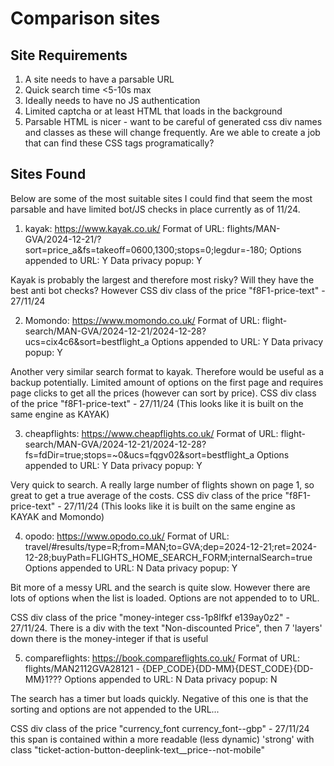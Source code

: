# Comparison sites

## Site Requirements
1. A site needs to have a parsable URL 
1. Quick search time <5-10s max
1. Ideally needs to have no JS authentication
1. Limited captcha or at least HTML that loads in the background
1. Parsable HTML is nicer - want to be careful of generated css div names and classes as these will change frequently. Are we able to create a job that can find these CSS tags programatically?

## Sites Found

Below are some of the most suitable sites I could find that seem the most parsable and have limited bot/JS checks in place currently as of 11/24.

1. kayak: https://www.kayak.co.uk/
Format of URL: flights/MAN-GVA/2024-12-21/?sort=price_a&fs=takeoff=0600,1300;stops=0;legdur=-180;
Options appended to URL: Y 
Data privacy popup: Y

Kayak is probably the largest and therefore most risky? Will they have the best anti bot checks? However 
CSS div class of the price "f8F1-price-text" - 27/11/24


2. Momondo: https://www.momondo.co.uk/
Format of URL: flight-search/MAN-GVA/2024-12-21/2024-12-28?ucs=cix4c6&sort=bestflight_a
Options appended to URL: Y 
Data privacy popup: Y

Another very similar search format to kayak. Therefore would be useful as a backup potentially. Limited amount of options on the first page and requires page clicks to get all the prices (however can sort by price).
CSS div class of the price "f8F1-price-text" - 27/11/24 (This looks like it is built on the same engine as KAYAK)


3. cheapflights: https://www.cheapflights.co.uk/
Format of URL: flight-search/MAN-GVA/2024-12-21/2024-12-28?fs=fdDir=true;stops=~0&ucs=fqgv02&sort=bestflight_a
Options appended to URL: Y 
Data privacy popup: Y

Very quick to search. A really large number of flights shown on page 1, so great to get a true average of the costs.
CSS div class of the price "f8F1-price-text" - 27/11/24 (This looks like it is built on the same engine as KAYAK and Momondo)


4. opodo: https://www.opodo.co.uk/
Format of URL: travel/#results/type=R;from=MAN;to=GVA;dep=2024-12-21;ret=2024-12-28;buyPath=FLIGHTS_HOME_SEARCH_FORM;internalSearch=true
Options appended to URL: N
Data privacy popup: Y

Bit more of a messy URL and the search is quite slow. However there are lots of options when the list is loaded. Options are not appended to to URL.

CSS div class of the price "money-integer css-1p8lfkf e139ay0z2" - 27/11/24. There is a div with the text "Non-discounted Price", then 7 'layers' down there is the money-integer if that is useful 


5. compareflights: https://book.compareflights.co.uk/
Format of URL: flights/MAN2112GVA28121 - {DEP_CODE}{DD-MM}{DEST_CODE}{DD-MM}1???
Options appended to URL: N
Data privacy popup: N

The search has a timer but loads quickly. Negative of this one is that the sorting and options are not appended to the URL...

CSS div class of the price "currency_font currency_font--gbp" - 27/11/24 this span is contained within a more readable (less dynamic) 'strong' with class "ticket-action-button-deeplink-text__price--not-mobile"